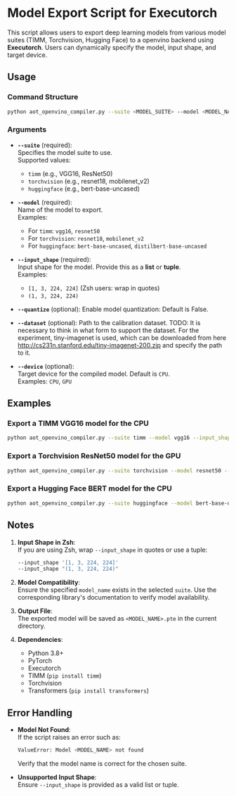 # **Model Export Script for Executorch**

This script allows users to export deep learning models from various model suites (TIMM, Torchvision, Hugging Face) to a openvino backend using **Executorch**. Users can dynamically specify the model, input shape, and target device.


## **Usage**

### **Command Structure**
```bash
python aot_openvino_compiler.py --suite <MODEL_SUITE> --model <MODEL_NAME> --input_shape <INPUT_SHAPE> --device <DEVICE>
```

### **Arguments**
- **`--suite`** (required):  
  Specifies the model suite to use.  
  Supported values:
  - `timm` (e.g., VGG16, ResNet50)
  - `torchvision` (e.g., resnet18, mobilenet_v2)
  - `huggingface` (e.g., bert-base-uncased)

- **`--model`** (required):  
  Name of the model to export.  
  Examples:
  - For `timm`: `vgg16`, `resnet50`
  - For `torchvision`: `resnet18`, `mobilenet_v2`
  - For `huggingface`: `bert-base-uncased`, `distilbert-base-uncased`

- **`--input_shape`** (required):  
  Input shape for the model. Provide this as a **list** or **tuple**.  
  Examples:
  - `[1, 3, 224, 224]` (Zsh users: wrap in quotes)
  - `(1, 3, 224, 224)`

- **`--quantize`** (optional):
  Enable model quantization: Default is False.

- **`--dataset`** (optional):
  Path to the calibration dataset. TODO: It is necessary to think in what form to support the dataset. For the experiment, tiny-imagenet is used, which can be downloaded from here http://cs231n.stanford.edu/tiny-imagenet-200.zip and specify the path to it. 

- **`--device`** (optional):  
  Target device for the compiled model. Default is `CPU`.  
  Examples: `CPU`, `GPU`


## **Examples**

### Export a TIMM VGG16 model for the CPU
```bash
python aot_openvino_compiler.py --suite timm --model vgg16 --input_shape [1, 3, 224, 224] --device CPU
```

### Export a Torchvision ResNet50 model for the GPU
```bash
python aot_openvino_compiler.py --suite torchvision --model resnet50 --input_shape "(1, 3, 256, 256)" --device GPU
```

### Export a Hugging Face BERT model for the CPU
```bash
python aot_openvino_compiler.py --suite huggingface --model bert-base-uncased --input_shape "(1, 512)" --device CPU
```

## **Notes**
1. **Input Shape in Zsh**:  
   If you are using Zsh, wrap `--input_shape` in quotes or use a tuple:
   ```bash
   --input_shape '[1, 3, 224, 224]'
   --input_shape "(1, 3, 224, 224)"
   ```

2. **Model Compatibility**:  
   Ensure the specified `model_name` exists in the selected `suite`. Use the corresponding library's documentation to verify model availability.

3. **Output File**:  
   The exported model will be saved as `<MODEL_NAME>.pte` in the current directory.

4. **Dependencies**:  
   - Python 3.8+
   - PyTorch
   - Executorch
   - TIMM (`pip install timm`)
   - Torchvision
   - Transformers (`pip install transformers`)

## **Error Handling**
- **Model Not Found**:  
  If the script raises an error such as:
  ```bash
  ValueError: Model <MODEL_NAME> not found
  ```
  Verify that the model name is correct for the chosen suite.

- **Unsupported Input Shape**:  
  Ensure `--input_shape` is provided as a valid list or tuple.


